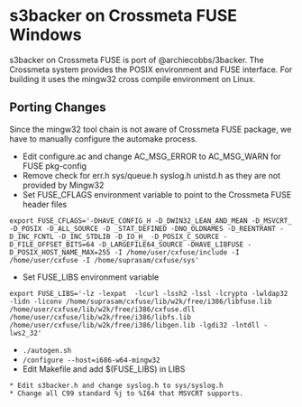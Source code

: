 # s3backer on  Crossmeta FUSE Windows
s3backer on Crossmeta FUSE is port of @archiecobbs/3backer.  The Crossmeta system provides the POSIX environment and FUSE interface.  For building it uses the mingw32 cross compile environment on Linux.
## Porting Changes
Since the mingw32 tool chain is not aware of Crossmeta FUSE package, we have to manually configure the automake process.
* Edit configure.ac and change AC_MSG_ERROR to AC_MSG_WARN for FUSE pkg-config 
* Remove check for err.h sys/queue.h syslog.h unistd.h as they are not provided by Mingw32
* Set FUSE_CFLAGS environment variable to point to the Crossmeta FUSE header files

```export FUSE_CFLAGS='-DHAVE_CONFIG_H -D_DWIN32_LEAN_AND_MEAN -D_MSVCRT_ -D_POSIX -D_ALL_SOURCE -D _STAT_DEFINED -DNO_OLDNAMES -D_REENTRANT -D_INC_FCNTL -D_INC_STDLIB -D_IO_H_ -D_POSIX_C_SOURCE -D_FILE_OFFSET_BITS=64 -D_LARGEFILE64_SOURCE -DHAVE_LIBFUSE -D_POSIX_HOST_NAME_MAX=255 -I /home/user/cxfuse/include -I /home/user/cxfuse -I /home/suprasam/cxfuse/sys'```
* Set FUSE_LIBS environment variable

```export FUSE_LIBS='-lz -lexpat  -lcurl -lssh2 -lssl -lcrypto -lwldap32 -lidn -liconv /home/suprasam/cxfuse/lib/w2k/free/i386/libfuse.lib /home/user/cxfuse/lib/w2k/free/i386/cxfuse.dll /home/user/cxfuse/lib/w2k/free/i386/libfs.lib /home/user/cxfuse/lib/w2k/free/i386/libgen.lib -lgdi32 -lntdll -lws2_32'```

* ```./autogen.sh```
* ```/configure --host=i686-w64-mingw32```
* Edit Makefile and add $(FUSE_LIBS) in LIBS
```LIBS = -lz -lexpat -lcrypto -lcurl $(FUSE_LIBS)
* Edit s3backer.h and change syslog.h to sys/syslog.h
* Change all C99 standard %j to %I64 that MSVCRT supports.
